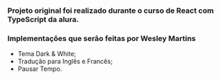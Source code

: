 ### Projeto original foi realizado durante o curso de React com TypeScript da alura.

### Implementações que serão feitas por Wesley Martins
- Tema Dark & White;
- Tradução para Inglês e Francês;
- Pausar Tempo.